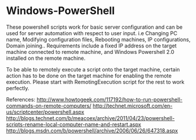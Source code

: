 Windows-PowerShell
==================

These powershell scripts work for basic server configuration and can be used for server automation with respect to user input.
i.e Changing PC name, Modifying configuration files, Rebooting machines, IP configurations, Domain joining..
Requirements include a fixed IP address on the target machine connected to remote machine, and Windows Powershell 2.0 installed on the remote machine.

To be able to remotely execute a script onto the target machine, certain action has to be done on the target machine for enabling the remote execution.
Please start with RemotingExecution script for the rest to work perfectly.
 
References:
http://www.howtogeek.com/117192/how-to-run-powershell-commands-on-remote-computers/
http://technet.microsoft.com/en-us/scriptcenter/powershell.aspx
http://blogs.technet.com/b/meacoex/archive/2011/04/23/powershell-scripts-rename-local-computer-name-and-restart.aspx
http://blogs.msdn.com/b/powershell/archive/2006/06/26/647318.aspx
